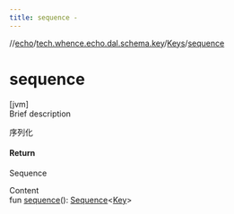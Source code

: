 ```yaml
---
title: sequence -
---
```

//[echo](../../index.md)/[tech.whence.echo.dal.schema.key](../index.md)/[Keys](index.md)/[sequence](sequence.md)



# sequence  
[jvm]  
Brief description  


序列化



#### Return  


Sequence<Key>

  
Content  
fun [sequence](sequence.md)(): [Sequence](https://kotlinlang.org/api/latest/jvm/stdlib/kotlin.sequences/-sequence/index.html)<[Key](../-key/index.md)>  



